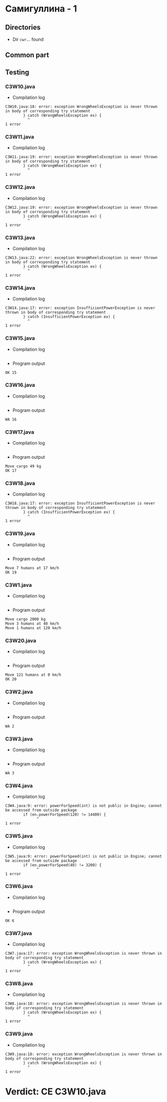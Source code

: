 # Самигуллина - 1
## Directories
- Dir `cwr`... found
## Common part
## Testing

### C3W10.java

- Compilation log
```
C3W10.java:18: error: exception WrongWheelsException is never thrown in body of corresponding try statement
        } catch (WrongWheelsException ex) {
          ^
1 error

```

### C3W11.java

- Compilation log
```
C3W11.java:19: error: exception WrongWheelsException is never thrown in body of corresponding try statement
        } catch (WrongWheelsException ex) {
          ^
1 error

```

### C3W12.java

- Compilation log
```
C3W12.java:19: error: exception WrongWheelsException is never thrown in body of corresponding try statement
        } catch (WrongWheelsException ex) {
          ^
1 error

```

### C3W13.java

- Compilation log
```
C3W13.java:22: error: exception WrongWheelsException is never thrown in body of corresponding try statement
        } catch (WrongWheelsException ex) {
          ^
1 error

```

### C3W14.java

- Compilation log
```
C3W14.java:17: error: exception InsufficientPowerException is never thrown in body of corresponding try statement
        } catch (InsufficientPowerException ex) {
          ^
1 error

```

### C3W15.java

- Compilation log
```

```
- Program output
```
OK 15

```

### C3W16.java

- Compilation log
```

```
- Program output
```
WA 16

```

### C3W17.java

- Compilation log
```

```
- Program output
```
Move cargo 49 kg
OK 17

```

### C3W18.java

- Compilation log
```
C3W18.java:17: error: exception InsufficientPowerException is never thrown in body of corresponding try statement
        } catch (InsufficientPowerException ex) {
          ^
1 error

```

### C3W19.java

- Compilation log
```

```
- Program output
```
Move 7 humans at 17 km/h
OK 19

```

### C3W1.java

- Compilation log
```

```
- Program output
```
Move cargo 2000 kg
Move 3 humans at 40 km/h
Move 1 humans at 120 km/h

```

### C3W20.java

- Compilation log
```

```
- Program output
```
Move 121 humans at 0 km/h
OK 20

```

### C3W2.java

- Compilation log
```

```
- Program output
```
WA 2

```

### C3W3.java

- Compilation log
```

```
- Program output
```
WA 3

```

### C3W4.java

- Compilation log
```
C3W4.java:9: error: powerForSpeed(int) is not public in Engine; cannot be accessed from outside package
        if (en.powerForSpeed(120) != 14400) {
              ^
1 error

```

### C3W5.java

- Compilation log
```
C3W5.java:9: error: powerForSpeed(int) is not public in Engine; cannot be accessed from outside package
        if (en.powerForSpeed(40) != 3200) {
              ^
1 error

```

### C3W6.java

- Compilation log
```

```
- Program output
```
OK 6

```

### C3W7.java

- Compilation log
```
C3W7.java:17: error: exception WrongWheelsException is never thrown in body of corresponding try statement
        } catch (WrongWheelsException ex) {
          ^
1 error

```

### C3W8.java

- Compilation log
```
C3W8.java:18: error: exception WrongWheelsException is never thrown in body of corresponding try statement
        } catch (WrongWheelsException ex) {
          ^
1 error

```

### C3W9.java

- Compilation log
```
C3W9.java:18: error: exception WrongWheelsException is never thrown in body of corresponding try statement
        } catch (WrongWheelsException ex) {
          ^
1 error

```
# Verdict: CE C3W10.java
